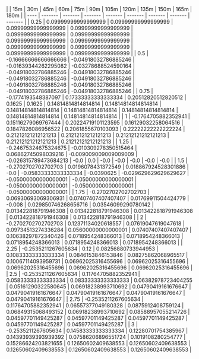 | | 15m | 30m | 45m | 60m | 75m | 90m | 105m | 120m | 135m | 150m | 165m | 180m | 
| ---- | ------- | ------- | ------- | ------- | ------- | ------- | ------- | ------- |
| 0.25 | 0.09999999999999999 | 0.09999999999999999 | 0.09999999999999999 | 0.09999999999999999 | 0.09999999999999999 | 0.09999999999999999 | 0.09999999999999999 | 0.09999999999999999 | 0.09999999999999999 | 0.09999999999999999 | 0.09999999999999999 | 0.09999999999999999 | 
| 0.5 | -0.16666666666666666 | -0.04918032786885246 | -0.01639344262295082 | -0.03278688524590164 | -0.04918032786885246 | -0.04918032786885246 | -0.04918032786885246 | -0.04918032786885246 | -0.04918032786885246 | -0.04918032786885246 | -0.04918032786885246 | -0.04918032786885246 | 
| 0.75 | -0.1774193548387097 | 0.17333333333333334 | 0.20512820512820512 | 0.1625 | 0.1625 | 0.14814814814814814 | 0.14814814814814814 | 0.14814814814814814 | 0.14814814814814814 | 0.14814814814814814 | 0.14814814814814814 | 0.14814814814814814 | 
| 1 | -0.1764705882352941 | 0.15116279069767444 | 0.20224719101123595 | 0.16129032258064516 | 0.1847826086956522 | 0.2061855670103093 | 0.22222222222222224 | 0.21212121212121213 | 0.21212121212121213 | 0.21212121212121213 | 0.21212121212121213 | 0.21212121212121213 | 
| 1.25 | -0.24675324675324675 | -0.010309278350515464 | 0.06862745098039216 | -0.009009009009009009 | -0.026315789473684213 | -0.0 | 0.0 | -0.0 | -0.0 | -0.0 | -0.0 | -0.0 | 
| 1.5 | -0.2702702702702703 | 0.0196078431372549 | 0.018867924528301886 | -0.0 | -0.05833333333333334 | -0.0390625 | -0.029629629629629627 | -0.05000000000000001 | -0.05000000000000001 | -0.05000000000000001 | -0.05000000000000001 | -0.05000000000000001 | 
| 1.75 | -0.2702702702702703 | 0.06930693069306931 | 0.07407407407407407 | 0.01769911504424779 | -0.008 | 0.029850746268656716 | 0.03546099290780142 | 0.013422818791946308 | 0.013422818791946308 | 0.013422818791946308 | 0.013422818791946308 | 0.013422818791946308 | 
| 2 | -0.2702702702702703 | 0.12371134020618557 | 0.07619047619047618 | 0.09734513274336284 | 0.05600000000000001 | 0.07407407407407407 | 0.10638297872340426 | 0.0718954248366013 | 0.0718954248366013 | 0.0718954248366013 | 0.0718954248366013 | 0.0718954248366013 | 
| 2.25 | -0.2535211267605634 | 0.12 | 0.08256880733944953 | 0.10833333333333334 | 0.0846153846153846 | 0.08275862068965517 | 0.10067114093959731 | 0.06962025316455696 | 0.06962025316455696 | 0.06962025316455696 | 0.06962025316455696 | 0.06962025316455696 | 
| 2.5 | -0.2535211267605634 | 0.11764705882352941 | 0.05833333333333334 | 0.08333333333333333 | 0.06382978723404255 | 0.05161290322580645 | 0.06918238993710692 | 0.04790419161676647 | 0.04790419161676647 | 0.04790419161676647 | 0.04790419161676647 | 0.04790419161676647 | 
| 2.75 | -0.2535211267605634 | 0.11764705882352941 | 0.06557377049180328 | 0.0875912408759124 | 0.06849315068493152 | 0.06918238993710692 | 0.08588957055214726 | 0.04597701149425287 | 0.04597701149425287 | 0.04597701149425287 | 0.04597701149425287 | 0.04597701149425287 | 
| 3 | -0.2535211267605634 | 0.14583333333333334 | 0.12280701754385967 | 0.14393939393939392 | 0.07586206896551724 | 0.1019108280254777 | 0.15286624203821655 | 0.12650602409638553 | 0.12650602409638553 | 0.12650602409638553 | 0.12650602409638553 | 0.12650602409638553 | 
